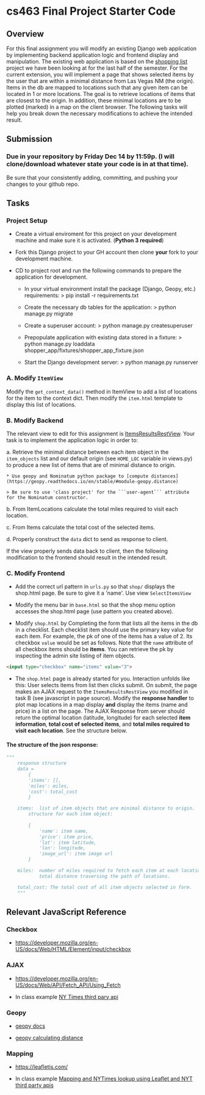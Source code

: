 # cs463 Final Project Starter Code

## Overview
For this final assignment you will modify an existing Django web application by implementing backend application logic and frontend display and manipulation. The existing web application is based on the [shopping list](URL) project we have been looking at for the last half of the semester. For the current extension, you will implement a page that shows selected items by the user that are within a minimal distance from Las Vegas NM (the origin). Items in the db are mapped to locations such that any given item can be located in 1 or more locations. The goal is to retrieve locations of items that are closest to the origin. In addition, these minimal locations are to be plotted (marked) in a map on the client browser. The following tasks will help you break down the necessary modifications to achieve the intended result.

## Submission

### Due in your repository by Friday Dec 14 by 11:59p. (I will clone/download whatever state your code is in at that time).
Be sure that your consistently adding, committing, and pushing your changes to your github repo.

## Tasks

### Project Setup

* Create a virtual enviroment for this project on your development machine and make sure it is activated. (**Python 3 required**)

* Fork this Django project to your GH account then clone **your** fork to your development machine.

* CD to project root and run the following commands to prepare the application for development.

    * In your virtual environment install the package (Django, Geopy, etc.) requirements: > pip install -r requirements.txt

    * Create the necessary db tables for the application: > python manage.py migrate

    * Create a superuser account: > python manage.py createsuperuser

    * Prepopulate application with existing data stored in a fixture: > python manage.py loaddata shopper_app/fixtures/shopper_app_fixture.json

    * Start the Django development server: > python manage.py runserver

### A. Modify ```ItemView```
Modify the ```get_context_data()``` method in ItemView to add a list of locations for the item to the context dict. Then modify the ```item.html``` template to display this list of locations.

### B. Modify Backend
The relevant view to edit for this assignment is [ItemsResultsRestView](URL). Your task is to implement the application logic in order to: 

a. Retrieve the minimal distance between each item object in the ```item_objects``` list and our default origin (see ```HOME_LOC``` variable in views.py) to produce a new list of items that are of minimal distance to origin. 

    * Use geopy and Nominatum python package to [compute distances](https://geopy.readthedocs.io/en/stable/#module-geopy.distance)

    > Be sure to use 'class project' for the ```user-agent``` attribute for the Nominatum constructor.

b. From ItemLocations calculate the total miles required to visit each location.

c. From Items calculate the total cost of the selected items.

d. Properly construct the ```data``` dict to send as response to client.

If the view properly sends data back to client, then the following modification to the frontend should result in the intended result.

### C. Modify Frontend 
* Add the correct url pattern in ```urls.py``` so that ```shop/``` displays the shop.html page. Be sure to give it a 'name'. Use view ```SelectItemsView```

* Modify the menu bar in ```base.html``` so that the shop menu option accesses the shop.html page (use pattern you created above).

* Modify ```shop.html``` by Completing the form that lists all the items in the db in a checklist. Each checklist item should use the primary key value for each item. For example, the pk of one of the items has a value of 2. Its checkbox ```value``` would be set as follows. Note that the ```name``` attribute of all checkbox items should be **items**. You can retrieve the pk by inspecting the admin site listing of item objects.

```html
<input type="checkbox" name="items" value="3">
```

* The ```shop.html``` page is already started for you. Interaction unfolds like this: User selects items from list then clicks submit. On submit, the page makes an AJAX request to the ```ItemsResultsRestView``` you modified in task B (see javascript in page source). Modify the **response handler** to plot map locations in a map display **and** display the items (name and price) in a list on the page. The AJAX Response from server should return the optimal location (latitude, longitude) for each selected **item information**, **total cost of selected items**, and **total miles required to visit each location**. See the structure below.

#### The structure of the json response:

```python
"""
    response structure
    data = 
        {
        'items': [], 
        'miles': miles, 
        'cost': total_cost
        }

    items:  list of item objects that are minimal distance to origin.
        structure for each item object:
        
        {
            'name': item name, 
            'price': item price, 
            'lat': item latitude, 
            'lon': longitude, 
            'image_url': item image url
        }

    miles:  number of miles required to fetch each item at each location. The
            total distance traversing the path of locations.

    total_cost: The total cost of all item objects selected in form. 
    """

```

## Relevant JavaScript Reference

### Checkbox
- https://developer.mozilla.org/en-US/docs/Web/HTML/Element/input/checkbox

### AJAX
- https://developer.mozilla.org/en-US/docs/Web/API/Fetch_API/Using_Fetch

- In class example [NY Times third pary api]()

### Geopy
- [geopy docs](https://geopy.readthedocs.io/en/stable/#)

- [geopy calculating distance](https://geopy.readthedocs.io/en/stable/#module-geopy.distance)

### Mapping
- https://leafletjs.com/

- In class example [Mapping and NYTimes lookup using Leaflet and NYT third party apis]()


